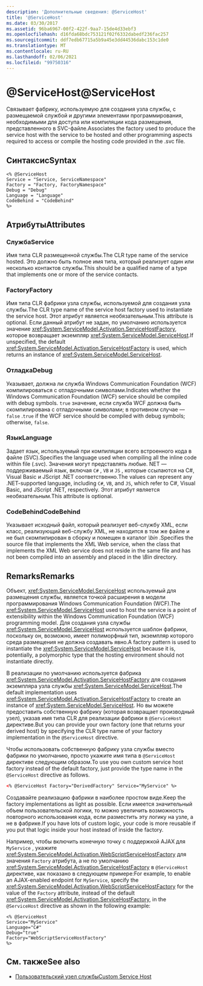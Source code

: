 ```yaml
---
description: 'Дополнительные сведения: @ServiceHost'
title: '@ServiceHost'
ms.date: 03/30/2017
ms.assetid: 96ba6967-00f2-422f-9aa7-15de4d33ebf3
ms.openlocfilehash: d16fda68bdc753121f02f6332dabedf236fac257
ms.sourcegitcommit: ddf7edb67715a5b9a45e3dd44536dabc153c1de0
ms.translationtype: MT
ms.contentlocale: ru-RU
ms.lasthandoff: 02/06/2021
ms.locfileid: "99750316"
---
```

# <a name="servicehost"></a><span data-ttu-id="92d5a-102">\@ServiceHost</span><span class="sxs-lookup"><span data-stu-id="92d5a-102">\@ServiceHost</span></span>

<span data-ttu-id="92d5a-103">Связывает фабрику, используемую для создания узла службы, с размещаемой службой и другими элементами программирования, необходимыми для доступа или компиляции кода размещения, представленного в SVC-файле.</span><span class="sxs-lookup"><span data-stu-id="92d5a-103">Associates the factory used to produce the service host with the service to be hosted and other programming aspects required to access or compile the hosting code provided in the .svc file.</span></span>

## <a name="syntax"></a><span data-ttu-id="92d5a-104">Синтаксис</span><span class="sxs-lookup"><span data-stu-id="92d5a-104">Syntax</span></span>

```aspx-csharp
<% @ServiceHost
Service = "Service, ServiceNamespace"
Factory = "Factory, FactoryNamespace"
Debug = "Debug"
Language = "Language"
CodeBehind = "CodeBehind"
%>
```

## <a name="attributes"></a><span data-ttu-id="92d5a-105">Атрибуты</span><span class="sxs-lookup"><span data-stu-id="92d5a-105">Attributes</span></span>

### <a name="service"></a><span data-ttu-id="92d5a-106">Служба</span><span class="sxs-lookup"><span data-stu-id="92d5a-106">Service</span></span>

<span data-ttu-id="92d5a-107">Имя типа CLR размещенной службы.</span><span class="sxs-lookup"><span data-stu-id="92d5a-107">The CLR type name of the service hosted.</span></span> <span data-ttu-id="92d5a-108">Это должно быть полное имя типа, который реализует один или несколько контактов службы.</span><span class="sxs-lookup"><span data-stu-id="92d5a-108">This should be a qualified name of a type that implements one or more of the service contacts.</span></span>

### <a name="factory"></a><span data-ttu-id="92d5a-109">Factory</span><span class="sxs-lookup"><span data-stu-id="92d5a-109">Factory</span></span>

<span data-ttu-id="92d5a-110">Имя типа CLR фабрики узла службы, используемой для создания узла службы.</span><span class="sxs-lookup"><span data-stu-id="92d5a-110">The CLR type name of the service host factory used to instantiate the service host.</span></span> <span data-ttu-id="92d5a-111">Этот атрибут является необязательным.</span><span class="sxs-lookup"><span data-stu-id="92d5a-111">This attribute is optional.</span></span> <span data-ttu-id="92d5a-112">Если данный атрибут не задан, по умолчанию используется значение <xref:System.ServiceModel.Activation.ServiceHostFactory>, которое возвращает экземпляр <xref:System.ServiceModel.ServiceHost>.</span><span class="sxs-lookup"><span data-stu-id="92d5a-112">If unspecified, the default <xref:System.ServiceModel.Activation.ServiceHostFactory> is used, which returns an instance of <xref:System.ServiceModel.ServiceHost>.</span></span>

### <a name="debug"></a><span data-ttu-id="92d5a-113">Отладка</span><span class="sxs-lookup"><span data-stu-id="92d5a-113">Debug</span></span>

<span data-ttu-id="92d5a-114">Указывает, должна ли служба Windows Communication Foundation (WCF) компилироваться с отладочными символами.</span><span class="sxs-lookup"><span data-stu-id="92d5a-114">Indicates whether the Windows Communication Foundation (WCF) service should be compiled with debug symbols.</span></span> <span data-ttu-id="92d5a-115">`true` значение, если служба WCF должна быть скомпилирована с отладочными символами; в противном случае — `false` .</span><span class="sxs-lookup"><span data-stu-id="92d5a-115">`true` if the WCF service should be compiled with debug symbols; otherwise, `false`.</span></span>

### <a name="language"></a><span data-ttu-id="92d5a-116">Язык</span><span class="sxs-lookup"><span data-stu-id="92d5a-116">Language</span></span>

<span data-ttu-id="92d5a-117">Задает язык, используемый при компиляции всего встроенного кода в файле (SVC).</span><span class="sxs-lookup"><span data-stu-id="92d5a-117">Specifies the language used when compiling all the inline code within file (.svc).</span></span> <span data-ttu-id="92d5a-118">Значения могут представлять любые. NET — поддерживаемый язык, включая `C#` , `VB` и `JS` , которые ссылаются на C#, Visual Basic и JScript .NET соответственно.</span><span class="sxs-lookup"><span data-stu-id="92d5a-118">The values can represent any .NET-supported language, including `C#`, `VB`, and `JS`, which refer to C#, Visual Basic, and JScript .NET, respectively.</span></span> <span data-ttu-id="92d5a-119">Этот атрибут является необязательным.</span><span class="sxs-lookup"><span data-stu-id="92d5a-119">This attribute is optional.</span></span>

### <a name="codebehind"></a><span data-ttu-id="92d5a-120">CodeBehind</span><span class="sxs-lookup"><span data-stu-id="92d5a-120">CodeBehind</span></span>

<span data-ttu-id="92d5a-121">Указывает исходный файл, который реализует веб-службу XML, если класс, реализующий веб-службу XML, не находится в том же файле и не был скомпилирован в сборку и помещен в каталог *\bin* .</span><span class="sxs-lookup"><span data-stu-id="92d5a-121">Specifies the source file that implements the XML Web service, when the class that implements the XML Web service does not reside in the same file and has not been compiled into an assembly and placed in the *\Bin* directory.</span></span>

## <a name="remarks"></a><span data-ttu-id="92d5a-122">Remarks</span><span class="sxs-lookup"><span data-stu-id="92d5a-122">Remarks</span></span>

<span data-ttu-id="92d5a-123">Объект, <xref:System.ServiceModel.ServiceHost> используемый для размещения службы, является точкой расширения в модели программирования Windows Communication Foundation (WCF).</span><span class="sxs-lookup"><span data-stu-id="92d5a-123">The <xref:System.ServiceModel.ServiceHost> used to host the service is a point of extensibility within the Windows Communication Foundation (WCF) programming model.</span></span> <span data-ttu-id="92d5a-124">Для создания узла службы <xref:System.ServiceModel.ServiceHost> используется шаблон фабрики, поскольку он, возможно, имеет полиморфный тип, экземпляр которого среда размещения не должна создавать явно.</span><span class="sxs-lookup"><span data-stu-id="92d5a-124">A factory pattern is used to instantiate the <xref:System.ServiceModel.ServiceHost> because it is, potentially, a polymorphic type that the hosting environment should not instantiate directly.</span></span>

<span data-ttu-id="92d5a-125">В реализации по умолчанию используется фабрика <xref:System.ServiceModel.Activation.ServiceHostFactory> для создания экземпляра узла службы <xref:System.ServiceModel.ServiceHost>.</span><span class="sxs-lookup"><span data-stu-id="92d5a-125">The default implementation uses <xref:System.ServiceModel.Activation.ServiceHostFactory> to create an instance of <xref:System.ServiceModel.ServiceHost>.</span></span> <span data-ttu-id="92d5a-126">Но вы можете предоставить собственную фабрику (которая возвращает производный узел), указав имя типа CLR для реализации фабрики в `@ServiceHost` директиве.</span><span class="sxs-lookup"><span data-stu-id="92d5a-126">But you can provide your own factory (one that returns your derived host) by specifying the CLR type name of your factory implementation in the `@ServiceHost` directive.</span></span>

<span data-ttu-id="92d5a-127">Чтобы использовать собственную фабрику узла службы вместо фабрики по умолчанию, просто укажите имя типа в `@ServiceHost` директиве следующим образом.</span><span class="sxs-lookup"><span data-stu-id="92d5a-127">To use you own custom service host factory instead of the default factory, just provide the type name in the `@ServiceHost` directive as follows.</span></span>

```xml
<% @ServiceHost Factory="DerivedFactory" Service="MyService" %>
```

<span data-ttu-id="92d5a-128">Создавайте реализацию фабрики в наиболее простом виде.</span><span class="sxs-lookup"><span data-stu-id="92d5a-128">Keep the factory implementations as light as possible.</span></span> <span data-ttu-id="92d5a-129">Если имеется значительный объем пользовательской логики, то можно увеличить возможность повторного использования кода, если разместить эту логику на узле, а не в фабрике.</span><span class="sxs-lookup"><span data-stu-id="92d5a-129">If you have lots of custom logic, your code is more reusable if you put that logic inside your host instead of inside the factory.</span></span>

<span data-ttu-id="92d5a-130">Например, чтобы включить конечную точку с поддержкой AJAX для `MyService` , укажите <xref:System.ServiceModel.Activation.WebScriptServiceHostFactory> для значения `Factory` атрибута, а не по умолчанию <xref:System.ServiceModel.Activation.ServiceHostFactory> в `@ServiceHost` директиве, как показано в следующем примере:</span><span class="sxs-lookup"><span data-stu-id="92d5a-130">For example, to enable an AJAX-enabled endpoint for `MyService`, specify the <xref:System.ServiceModel.Activation.WebScriptServiceHostFactory> for the value of the `Factory` attribute, instead of the default <xref:System.ServiceModel.Activation.ServiceHostFactory>, in the `@ServiceHost` directive as shown in the following example:</span></span>

```aspx-csharp
<% @ServiceHost
Service="MyService"
Language="C#"
Debug="true"
Factory="WebScriptServiceHostFactory"
%>
```

## <a name="see-also"></a><span data-ttu-id="92d5a-131">См. также</span><span class="sxs-lookup"><span data-stu-id="92d5a-131">See also</span></span>

- [<span data-ttu-id="92d5a-132">Пользовательский узел службы</span><span class="sxs-lookup"><span data-stu-id="92d5a-132">Custom Service Host</span></span>](../../../wcf/samples/custom-service-host.md)
